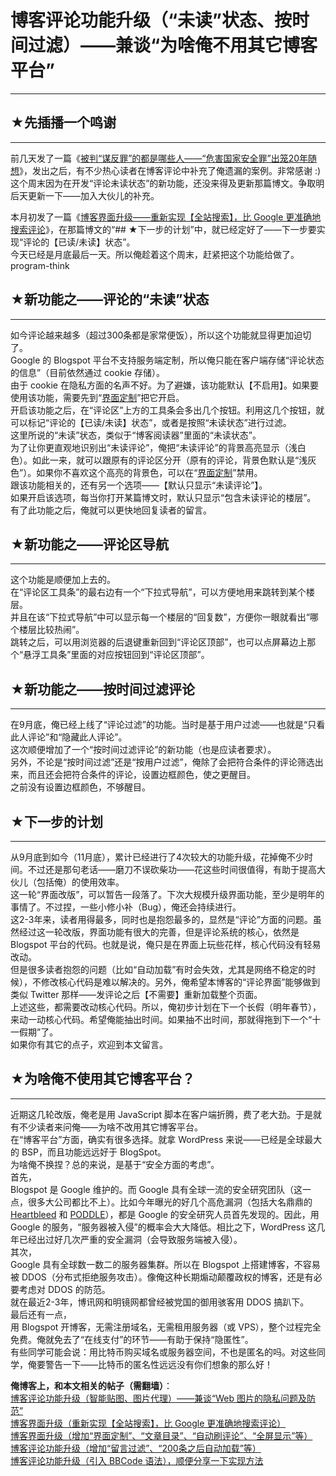 # 博客评论功能升级（“未读”状态、按时间过滤）——兼谈“为啥俺不用其它博客平台” 

-----

 ## ★先插播一个鸣谢
--------

  
 前几天发了一篇《[被判“谋反罪”的都是哪些人——“危害国家安全罪”出笼20年随想](http://program-think.blogspot.com/2014/11/political-offences-in-china.html)》，发出之后，有不少热心读者在博客评论中补充了俺遗漏的案例。非常感谢 :)  
 这个周末因为在开发“评论未读状态”的新功能，还没来得及更新那篇博文。争取明后天更新一下——加入大伙儿的补充。  
   
  本月初发了一篇《[博客界面升级——重新实现【全站搜索】，比 Google 更准确地搜索评论](http://program-think.blogspot.com/2014/11/custom-blogger-search.html)》，在那篇博文的“## ★下一步的计划”中，就已经定好了——下一步要实现“评论的【已读/未读】状态”。  
 今天已经是月底最后一天。所以俺趁着这个周末，赶紧把这个功能给做了。program-think  
   
 ## ★新功能之——评论的“未读”状态
----------------

  
 如今评论越来越多（超过300条都是家常便饭），所以这个功能就显得更加迫切了。  
 Google 的 Blogspot 平台不支持服务端定制，所以俺只能在客户端存储“评论状态的信息”（目前依然通过 cookie 存储）。  
 由于 cookie 在隐私方面的名声不好。为了避嫌，该功能默认【不启用】。如果要使用该功能，需要先到“[界面定制](http://program-think.blogspot.com/p/options.html)”把它开启。  
 开启该功能之后，在“评论区”上方的工具条会多出几个按钮。利用这几个按钮，就可以标记“评论的【已读/未读】状态”，或者是按照“未读状态”进行过滤。  
 这里所说的“未读”状态，类似于“博客阅读器”里面的“未读状态”。  
 为了让你更直观地识别出“未读评论”，俺把“未读评论”的背景高亮显示（浅白色）。如此一来，就可以跟原有的评论区分开（原有的评论，背景色默认是“浅灰色”）。如果你不喜欢这个高亮的背景色，可以在“[界面定制](http://program-think.blogspot.com/p/options.html)”禁用。  
 跟该功能相关的，还有另一个选项——【默认只显示“未读评论”】。  
 如果开启该选项，每当你打开某篇博文时，默认只显示“包含未读评论的楼层”。  
 有了此功能之后，俺就可以更快地回复读者的留言。  
   
 ## ★新功能之——评论区导航
------------

  
 这个功能是顺便加上去的。  
 在“评论区工具条”的最右边有一个“下拉式导航”，可以方便地用来跳转到某个楼层。  
 并且在该“下拉式导航”中可以显示每一个楼层的“回复数”，方便你一眼就看出“哪个楼层比较热闹”。  
 跳转之后，可以用浏览器的后退键重新回到“评论区顶部”，也可以点屏幕边上那个“悬浮工具条”里面的对应按钮回到“评论区顶部”。  
   
 ## ★新功能之——按时间过滤评论
--------------

  
 在9月底，俺已经上线了“评论过滤”的功能。当时是基于用户过滤——也就是“只看此人评论”和“隐藏此人评论”。  
 这次顺便增加了一个“按时间过滤评论”的新功能（也是应读者要求）。  
 另外，不论是“按时间过滤”还是“按用户过滤”，俺除了会把符合条件的评论筛选出来，而且还会把符合条件的评论，设置边框颜色，使之更醒目。  
 之前没有设置边框颜色，不够醒目。  
   
 ## ★下一步的计划
-------

  
 从9月底到如今（11月底），累计已经进行了4次较大的功能升级，花掉俺不少时间。不过还是那句老话——磨刀不误砍柴功——花这些时间很值得，有助于提高大伙儿（包括俺）的使用效率。  
 这一轮“界面改版”，可以暂告一段落了。下次大规模升级界面功能，至少是明年的事情了。不过捏，一些小修小补（Bug），俺还会持续进行。  
 这2-3年来，读者用得最多，同时也是抱怨最多的，显然是“评论”方面的问题。虽然经过这一轮改版，界面功能有很大的完善，但是评论系统的核心，依然是 Blogspot 平台的代码。也就是说，俺只是在界面上玩些花样，核心代码没有轻易改动。  
 但是很多读者抱怨的问题（比如“自动加载”有时会失效，尤其是网络不稳定的时候），不修改核心代码是难以解决的。另外，俺希望本博客的“评论界面”能够做到类似 Twitter 那样——发评论之后【不需要】重新加载整个页面。  
 上述这些，都需要改动核心代码。所以，俺初步计划在下一个长假（明年春节），来动一动核心代码。希望俺能抽出时间。如果抽不出时间，那就得拖到下一个“十一假期”了。  
 如果你有其它的点子，欢迎到本文留言。  
   
 ## ★为啥俺不使用其它博客平台？
--------------

  
 近期这几轮改版，俺老是用 JavaScript 脚本在客户端折腾，费了老大劲。于是就有不少读者来问俺——为啥不改用其它博客平台。  
 在“博客平台”方面，确实有很多选择。就拿 WordPress 来说——已经是全球最大的 BSP，而且功能远远好于 BlogSpot。  
 为啥俺不换捏？总的来说，是基于“安全方面的考虑”。  
 首先，  
 Blogspot 是 Google 维护的。而 Google 具有全球一流的安全研究团队（这一点，很多大公司都比不上）。比如今年曝光的好几个高危漏洞（包括大名鼎鼎的 [Heartbleed](https://en.wikipedia.org/wiki/Heartbleed) 和 [PODDLE](https://en.wikipedia.org/wiki/POODLE)），都是 Google 的安全研究人员首先发现的。因此，用 Google 的服务，“服务器被入侵”的概率会大大降低。相比之下，WordPress 这几年已经出过好几次严重的安全漏洞（会导致服务端被入侵）。  
 其次，  
 Google 具有全球数一数二的服务器集群。所以在 Blogspot 上搭建博客，不容易被 DDOS（分布式拒绝服务攻击）。像俺这种长期煽动颠覆政权的博客，还是有必要考虑对 DDOS 的防范。  
 就在最近2-3年，博讯网和明镜网都曾经被党国的御用骇客用 DDOS 搞趴下。  
 最后还有一点，  
 用 Blogspot 开博客，无需注册域名，无需租用服务器（或 VPS），整个过程完全免费。俺就免去了“在线支付”的环节——有助于保持“隐匿性”。  
 有些同学可能会说：用比特币购买域名或服务器空间，不也是匿名的吗。对这些同学，俺要警告一下——比特币的匿名性远远没有你们想象的那么好！  
   
 **俺博客上，和本文相关的帖子（需翻墙）**：  
 [博客评论功能升级（智能贴图、图片代理）——兼谈“Web 图片的隐私问题及防范”](http://program-think.blogspot.com/2015/04/custom-blogger-comment.html)  
 [博客界面升级（重新实现【全站搜索】，比 Google 更准确地搜索评论）](http://program-think.blogspot.com/2014/11/custom-blogger-search.html)  
 [博客界面升级（增加“界面定制”、“文章目录”、“自动刷评论”、“全屏显示”等）](http://program-think.blogspot.com/2014/10/custom-blogger-ui.html)  
 [博客评论功能升级（增加“留言过滤”、“200条之后自动加载”等）](http://program-think.blogspot.com/2014/09/custom-blogger-comment.html)  
 [博客评论功能升级（引入 BBCode 语法），顺便分享一下实现方法](http://program-think.blogspot.com/2012/09/custom-blogger-comment.html) 